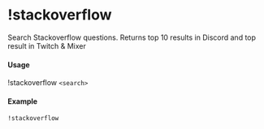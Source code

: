 # !stackoverflow
Search Stackoverflow questions. Returns top 10 results in Discord and top result in Twitch & Mixer

#### Usage
!stackoverflow `<search>`

#### Example
    !stackoverflow
